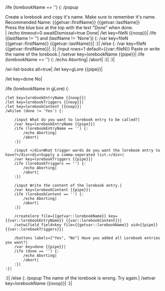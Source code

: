 /ife (lorebookName == '') {:
	/popup <div>Create a lorebook and copy it's name. Make sure to remember it's name.</div><div>Recommended Name: {{getvar::firstName}} {{getvar::lastName}}</div><div>Press the blue box at the top with the text "Done" when done.</div>|
	/echo timeout=0 awaitDismissal=true Done|
	/let key=fileN {{noop}}|
	/ife ((lastName != '') and (lastName != 'None')) {:
		/var key=fileN {{getvar::firstName}} {{getvar::lastName}}|
	:}|
	/else {:
		/var key=fileN {{getvar::firstName}}|
	:}|
	/input rows=1 default={{var::fileN}} Paste or write the name of the lorebook.|
	/setvar key=lorebookName {{pipe}}|
	/ife (lorebookName == '') {:
		/echo Aborting|
		/abort|
	:}|
:}|

/wi-list-books all=true|
/let key=gLore {{pipe}}|

/let key=done No|

/ife (lorebookName in gLore) {:
	
	/let key=lorebookEntryName {{noop}}|
	/let key=lorebookTriggers {{noop}}|
	/let key=lorebookContent {{noop}}|
	/whilee (done != 'Yes') {:
		
		/input What do you want to lorebook entry to be called?|
		/var key=lorebookEntryName {{pipe}}|
		/ife (lorebookEntryName == '') {:
			/echo Aborting|
			/abort|
		:}|
		
		/input </div>What trigger words do you want the lorebook entry to have?</div><div>Supply a comma-seperated list.</div>|
		/var key=lorebookTriggers {{pipe}}|
		/ife (lorebookTriggers == '') {:
			/echo Aborting|
			/abort|
		:}|
		
		/input Write the content of the lorebook entry.|
		/var key=lorebookContent {{pipe}}|
		/ife (lorebookContent == '') {:
			/echo Aborting|
			/abort|
		:}|
		
		/createlore file={{getvar::lorebookName}} key={{var::lorebookEntryName}} {{var::lorebookContent}}|
		/setwifield field=key file={{getvar::lorebookName}} uid={{pipe}} {{var::lorebookTriggers}}|
		
		/buttons labels=["Yes", "No"] Have you added all Lorebook entries you want?|
		/var key=done {{pipe}}|
		/ife (done == '') {:
			/echo Aborting|
			/abort|
		:}|
	:}|
:}|
/else {:
	/popup The name of the lorebook is wrong. Try again.|
	/setvar key=lorebookName {{noop}}|
:}|